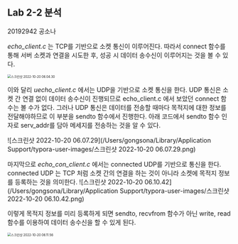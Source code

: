 ## Lab 2-2 분석 

20192942 공소나

*echo_client.c* 는 TCP를 기반으로 소켓 통신이 이루어진다. 따라서 connect 함수를 통해 서버 소켓과 연결을 시도한 후, 성공 시 데이터 송수신이 이루어지는 것을 볼 수 있다.

<img src="/Users/gongsona/Library/Application Support/typora-user-images/스크린샷 2022-10-20 06.04.30.png" alt="스크린샷 2022-10-20 06.04.30" style="zoom:50%;" />

이와 달리 *uecho_client.c* 에서는 UDP을 기반으로 소켓 통신을 한다. UDP 통신은 소켓 간 연결 없이 데이터 송수신이 진행되므로 echo_client.c 에서 보았던 connect 함수는 볼 수가 없다. 그러나 UDP 통신은 데이터를 전송할 때마다 목적지에 대한 정보를 전달해야하므로 이 부분을 sendto 함수에서 진행한다. 아래 코드에서 sendto 함수 인자로 serv_addr를 담아 메세지를 전송하는 것을 알 수 있다. 

![스크린샷 2022-10-20 06.07.29](/Users/gongsona/Library/Application Support/typora-user-images/스크린샷 2022-10-20 06.07.29.png)

마지막으로 *echo_con_client.c* 에서는 connected UDP를 기반으로 통신을 한다. connected UDP 는 TCP 처럼 소켓 간의 연결을 하는 것이 아니라 소켓에 목적지 정보를 등록하는 것을 의미한다. ![스크린샷 2022-10-20 06.10.42](/Users/gongsona/Library/Application Support/typora-user-images/스크린샷 2022-10-20 06.10.42.png)

이렇게 목적지 정보를 미리 등록하게 되면 sendto, recvfrom 함수가 아닌 write, read 함수를 이용하여 데이터 송수신을 할 수 있게 된다. 

<img src="/Users/gongsona/Library/Application Support/typora-user-images/스크린샷 2022-10-20 06.11.56.png" alt="스크린샷 2022-10-20 06.11.56" style="zoom: 50%;" />


